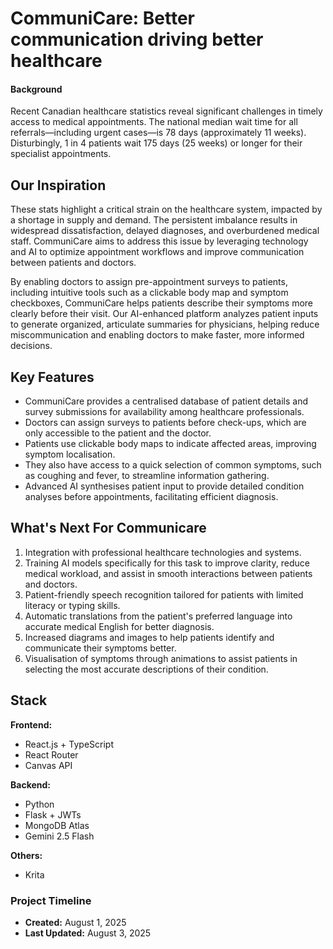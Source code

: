# CommuniCare: Better communication driving better healthcare

#### Background

Recent Canadian healthcare statistics reveal significant challenges in timely access to medical appointments. The national median wait time for all referrals—including urgent cases—is 78 days (approximately 11 weeks). Disturbingly, 1 in 4 patients wait 175 days (25 weeks) or longer for their specialist appointments.

## Our Inspiration

These stats highlight a critical strain on the healthcare system, impacted by a shortage in supply and demand. The persistent imbalance results in widespread dissatisfaction, delayed diagnoses, and overburdened medical staff. CommuniCare aims to address this issue by leveraging technology and AI to optimize appointment workflows and improve communication between patients and doctors.

By enabling doctors to assign pre-appointment surveys to patients, including intuitive tools such as a clickable body map and symptom checkboxes, CommuniCare helps patients describe their symptoms more clearly before their visit. Our AI-enhanced platform analyzes patient inputs to generate organized, articulate summaries for physicians, helping reduce miscommunication and enabling doctors to make faster, more informed decisions.

## Key Features

- CommuniCare provides a centralised database of patient details and survey submissions for availability among healthcare professionals.
- Doctors can assign surveys to patients before check-ups, which are only accessible to the patient and the doctor.
- Patients use clickable body maps to indicate affected areas, improving symptom localisation.
- They also have access to a quick selection of common symptoms, such as coughing and fever, to streamline information gathering.
- Advanced AI synthesises patient input to provide detailed condition analyses before appointments, facilitating efficient diagnosis.

## What's Next For Communicare
1. Integration with professional healthcare technologies and systems.
2. Training AI models specifically for this task to improve clarity, reduce medical workload, and assist in smooth interactions between patients and doctors.
3. Patient-friendly speech recognition tailored for patients with limited literacy or typing skills.
4. Automatic translations from the patient's preferred language into accurate medical English for better diagnosis.
5. Increased diagrams and images to help patients identify and communicate their symptoms better.
6. Visualisation of symptoms through animations to assist patients in selecting the most accurate descriptions of their condition.

## Stack
**Frontend:**
- React.js + TypeScript
- React Router
- Canvas API

**Backend:**
- Python
- Flask + JWTs
- MongoDB Atlas
- Gemini 2.5 Flash 

**Others:**
- Krita

### Project Timeline

- **Created:** August 1, 2025
- **Last Updated:** August 3, 2025
